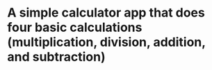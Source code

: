# A simple calculator app that does four basic calculations (multiplication, division, addition, and subtraction)
